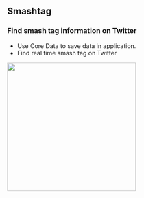 ## Smashtag

### Find smash tag information on Twitter

- Use Core Data to save data in application.
- Find real time smash tag on Twitter

<img src="https://cloud.githubusercontent.com/assets/17012052/22670769/61c21578-ecd3-11e6-89ee-7e520217792e.gif" width="300" />

